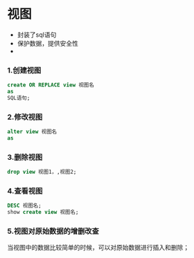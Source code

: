 # 视图

+ 封装了sql语句
+ 保护数据，提供安全性
+ 

### 1.创建视图

```sql
create OR REPLACE view 视图名
as 
SQL语句;
```



### 2.修改视图

```sql
alter view 视图名
as
```

### 3.删除视图

```sql
drop view 视图1，,视图2;
```

### 4.查看视图

```sql
DESC 视图名;
show create view 视图名;
```

### 5.视图对原始数据的增删改查

当视图中的数据比较简单的时候，可以对原始数据进行插入和删除；


